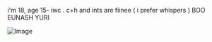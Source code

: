 
i'm 18, age 15- iwc . c+h and ints are fiinee ( i prefer whispers ) BOO EUNASH YURI

![Image](https://github.com/user-attachments/assets/0c1a6eef-1650-4682-88e7-05920fa757a5)

       


